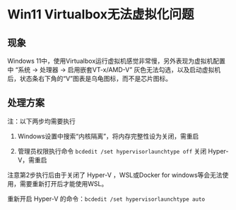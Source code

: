 # Win11 Virtualbox无法虚拟化问题

## 现象

Windows 11中，使用Virtualbox运行虚拟机感觉非常慢，另外表现为虚拟机配置中 “系统 -> 处理器 -> 启用嵌套VT-x/AMD-V” 灰色无法勾选，以及启动虚拟机后，状态条右下角的“V”图表是乌龟图标，而不是芯片图标。

## 处理方案

注：以下两步均需要执行

1. Windows设置中搜索“内核隔离”，将内存完整性设为关闭，需重启

2. 管理员权限执行命令 `bcdedit /set hypervisorlaunchtype off` 关闭 Hyper-V，需重启

注意第2步执行后由于关闭了 Hyper-V ，WSL或Docker for windows等会无法使用，需要重新打开后才能使用WSL。

重新开启 Hyper-V 的命令：`bcdedit /set hypervisorlaunchtype auto`
